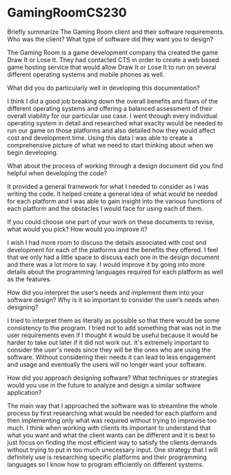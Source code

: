 # GamingRoomCS230

Briefly summarize The Gaming Room client and their software requirements. Who was the client? What type of software did they want you to design?

The Gaming Room is a game development company tha created the game Draw It or Lose It. They had contacted CTS in order to create a web based game hosting service that would allow Draw It or Lose It to run on several different operating systems and mobile phones as well. 

What did you do particularly well in developing this documentation?

I think I did a good job breaking down the overall benefits and flaws of the different operating systems and offering a balanced assessment of their overall viability for our particular use case. I went through every individual operating system in detail and researched what exaclty would be needed to run our game on those platforms and also detailed how they would affect cost and development time. Using this data I was able to create a comprehensive picture of what we need to start thinking about when we begin developing. 

What about the process of working through a design document did you find helpful when developing the code?

It provided a general framework for what I needed to consider as I was writing the code. It helped create a general idea of what would be needed for each platform and I was able to gain insight into the various functions of each platform and the obstacles I would face for using each of them.

If you could choose one part of your work on these documents to revise, what would you pick? How would you improve it?

I wish I had more room to discuss the details associated with cost and development for each of the platforms and the benefits they offered. I feel that we only had a little space to discuss each one in the design document and there was a lot more to say. I would improve it by going into more details about the programming languages required for each platform as well as the features.

How did you interpret the user’s needs and implement them into your software design? Why is it so important to consider the user’s needs when designing?

I tried to interpret them as literally as possible so that there would be some consistency to the program. I tried not to add something that was not in the user requirements even if I thought it would be useful because it would be harder to take out later if it did not work out. It's extremely important to consider the user's needs since they will be the ones who are using the software. Without considering their needs it can lead to less engagement and usage and eventually the users will no longer want your software.

How did you approach designing software? What techniques or strategies would you use in the future to analyze and design a similar software application?

The main way that I approached the software was to streamline the whole process by first researching what would be needed for each platform and then implementing only what was required without trying to improvise too much. I think when working with clients its important to understand that what you want and what the client wants can be different and it is best to just focus on finding the most efficient way to satisfy the clients demands without trying to put in too much unecessary input. One strategy that I will definitely use is researching specific platforms and their programming languages so I know how to program efficiently on different systems.
